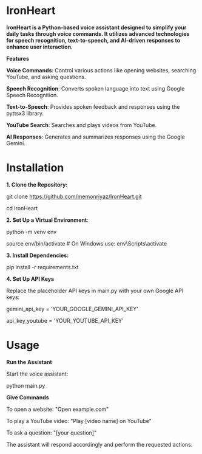# IronHeart

**IronHeart is a Python-based voice assistant designed to simplify your daily tasks through voice commands. It utilizes advanced technologies for speech recognition, text-to-speech, and AI-driven responses to enhance user interaction.**


**Features**

**Voice Commands**: Control various actions like opening websites, searching YouTube, and asking questions.

**Speech Recognition**: Converts spoken language into text using Google Speech Recognition.

**Text-to-Speech**: Provides spoken feedback and responses using the pyttsx3 library.

**YouTube Search**: Searches and plays videos from YouTube.

**AI Responses**: Generates and summarizes responses using the Google Gemini.

# Installation

**1. Clone the Repository:**

git clone https://github.com/memonriyaz/IronHeart.git

cd IronHeart

**2. Set Up a Virtual Environment**:

python -m venv env

source env/bin/activate  # On Windows use: env\Scripts\activate

**3. Install Dependencies:**

pip install -r requirements.txt

**4. Set Up API Keys**

Replace the placeholder API keys in main.py with your own Google API keys:

gemini_api_key = 'YOUR_GOOGLE_GEMINI_API_KEY'

api_key_youtube = 'YOUR_YOUTUBE_API_KEY'

# Usage

**Run the Assistant**

Start the voice assistant:

python main.py

**Give Commands**

To open a website: "Open example.com"

To play a YouTube video: "Play [video name] on YouTube"

To ask a question: "[your question]"

The assistant will respond accordingly and perform the requested actions.
